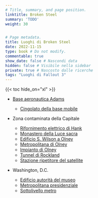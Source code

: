 ```yaml
---
# Title, summary, and page position.
linktitle: Broken Steel
summary: 'TODO'
weight: 30


# Page metadata.
title: Luoghi di Broken Steel 
date: 2022-11-15
type: book # Do not modify.
commentable: true
show_date: false # Nascondi data
hidden: false # Visibile nella sidebar
private: true # Nascosto dalle ricerche
tags: "Luoghi di Fallout 3"
---
```


{{< toc hide_on="xl" >}}



<div class="fo3">


- [Base aeronautica Adams](../base-aeronautica-adams)
    - [Cingolato della base mobile](../cingolato-della-base-mobile)
	

- Zona contaminata della Capitale
    - [Rifornimento elettrico di Hank](../rifornimento-elettrico-di-hank)
    - [Monastero della Luce sacra](../monastero-della-luce-sacra)
    - [Edificio S. Wilson a Olney](../edificio-s.-wilson-a-olney)
    - [Metropolitana di Olney](../metropolitana-di-olney)
    - [Impianto di Olney](../impianto-di-olney)
    - [Tunnel di Rockland](../tunnel-di-rockland)
    - [Stazione ripetitore del satellite](../stazione-ripetitore-del-satellite)

	

- Washington, D.C.
    - [Edificio autorità del museo](../edificio-autorità-del-museo)
    - [Metropolitana presidenziale](../metropolitana-presidenziale)
    - [Sottolivello metro](../sottolivello-metro)


</div>


